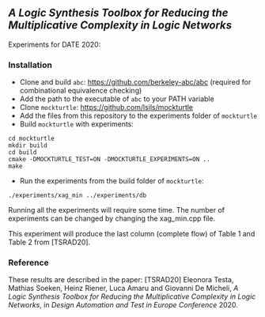 ## *A Logic Synthesis Toolbox for Reducing the Multiplicative Complexity in Logic Networks* 

Experiments for DATE 2020: 

### Installation

* Clone and build `abc`: https://github.com/berkeley-abc/abc (required for combinational equivalence checking)
* Add the path to the executable of `abc` to your PATH variable
* Clone `mockturtle`: https://github.com/lsils/mockturtle
* Add the files from this repository to the experiments folder of `mockturtle`
* Build `mockturtle` with experiments: 

```
cd mockturtle
mkdir build
cd build
cmake -DMOCKTURTLE_TEST=ON -DMOCKTURTLE_EXPERIMENTS=ON ..
make
```

* Run the experiments from the build folder of `mockturtle`: 

```
./experiments/xag_min ../experiments/db 
```

Running all the experiments will require some time. The number of experiments can be changed by changing the xag_min.cpp file. 

This experiment will produce the last column (complete flow) of Table 1 and Table 2 from [TSRAD20]. 

### Reference

These results are described in the paper: [TSRAD20] Eleonora Testa, Mathias Soeken, Heinz Riener, Luca Amaru and Giovanni De Micheli, *A Logic Synthesis Toolbox for Reducing the
Multiplicative Complexity in Logic Networks*, in *Design Automation and Test in Europe Conference* 2020.

